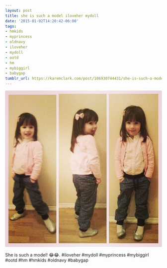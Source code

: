 ```yaml
---
layout: post
title: she is such a model iloveher mydoll
date: '2015-01-02T14:20:42-06:00'
tags:
- hmkids
- myprincess
- oldnavy
- iloveher
- mydoll
- ootd
- hm
- mybiggirl
- babygap
tumblr_url: https://karemclark.com/post/106930744431/she-is-such-a-model-iloveher-mydoll
---
```

 ![](/tumblr_files/tumblr_nhkgiis4p81u2lcj1o1_640.jpg)  

She is such a model! 😂😂. #iloveher #mydoll #myprincess #mybiggirl #ootd #hm #hmkids #oldnavy #babygap

